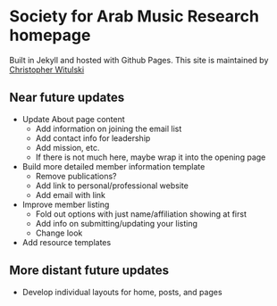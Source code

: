 # Society for Arab Music Research homepage

Built in Jekyll and hosted with Github Pages. This site is maintained by [Christopher Witulski](mailto:chris.witulski@gmail.com)

## Near future updates

* Update About page content
	* Add information on joining the email list
	* Add contact info for leadership
	* Add mission, etc.
	* If there is not much here, maybe wrap it into the opening page
* Build more detailed member information template
	* Remove publications?
	* Add link to personal/professional website
	* Add email with link
* Improve member listing
	* Fold out options with just name/affiliation showing at first
	* Add info on submitting/updating your listing
	* Change look
* Add resource templates

## More distant future updates

* Develop individual layouts for home, posts, and pages
